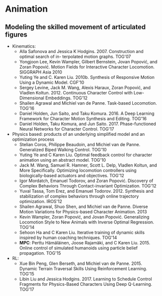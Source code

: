 # Animation

## Modeling the skilled movement of articulated figures
- Kinematics:
	- Alla Safonova and Jessica K Hodgins. 2007. Construction and optimal search of in- terpolated motion graphs. TOG'07
	- Yongjoon Lee, Kevin Wampler, Gilbert Bernstein, Jovan Popović, and Zoran Popović. Motion Fields for Interactive Character Locomotion. SIGGRAPH Asia 2010
	- Yuting Ye and C. Karen Liu. 2010b. Synthesis of Responsive Motion Using a Dynamic Model. CGF'10
	- Sergey Levine, Jack M. Wang, Alexis Haraux, Zoran Popović, and Vladlen Koltun. 2012. Continuous Character Control with Low-Dimensional Embeddings. TOG'12
	- Shailen Agrawal and Michiel van de Panne. Task-based Locomotion. TOG'16
	- Daniel Holden, Jun Saito, and Taku Komura. 2016. A Deep Learning Framework for Character Motion Synthesis and Editing. TOG'16
	- Daniel Holden, Taku Komura, and Jun Saito. 2017. Phase-functioned Neural Networks for Character Control. TOG'17
- Physics based: products of an underlying simplified model and an optimization process
	- Stelian Coros, Philippe Beaudoin, and Michiel van de Panne. Generalized Biped Walking Control. TOG'10
	- Yuting Ye and C Karen Liu. Optimal feedback control for character animation using an abstract model. TOG'10
	- Jack M. Wang, Samuel R. Hamner, Scott L. Delp, Vladlen Koltun, and More Specifically. Optimizing locomotion controllers using biologically-based actuators and objectives. TOG'12
	- Igor Mordatch, Emanuel Todorov, and Zoran Popović. Discovery of Complex Behaviors Through Contact-invariant Optimization. TOG'12
	- Yuval Tassa, Tom Erez, and Emanuel Todorov. 2012. Synthesis and stabilization of complex behaviors through online trajectory optimization. IROS'12
	- Shailen Agrawal, Shuo Shen, and Michiel van de Panne. Diverse Motion Variations for Physics-based Character Animation. 2013
	- Kevin Wampler, Zoran Popović, and Jovan Popović. Generalizing Locomotion Style to New Animals with Inverse Optimal Regression. TOG'14
	- Sehoon Ha and C Karen Liu. Iterative training of dynamic skills inspired by human coaching techniques. TOG'14
	- **MPC**: Perttu Hämäläinen, Joose Rajamäki, and C Karen Liu. 2015. Online control of simulated humanoids using particle belief propagation. TOG'15
- RL:
	- Xue Bin Peng, Glen Berseth, and Michiel van de Panne. 2015. Dynamic Terrain Traversal Skills Using Reinforcement Learning. TOG'15
	- Libin Liu and Jessica Hodgins. 2017. Learning to Schedule Control Fragments for Physics-Based Characters Using Deep Q-Learning. TOG'17